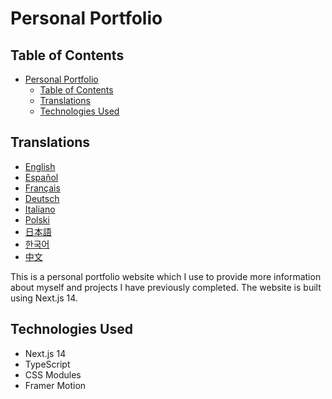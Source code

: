 # Personal Portfolio

## Table of Contents

- [Personal Portfolio](#personal-portfolio)
  - [Table of Contents](#table-of-contents)
  - [Translations](#translations)
  - [Technologies Used](#technologies-used)

## Translations

- [English](/README.md)
- [Español](/docs/README.es.md)
- [Français](/docs/README.fr.md)
- [Deutsch](/docs/README.de.md)
- [Italiano](/docs/README.it.md)
- [Polski](/docs/README.pl.md)
- [日本語](/docs/README.ja.md)
- [한국어](/docs/README.ko.md)
- [中文](/docs/README.zh.md)

This is a personal portfolio website which I use to provide more information about myself and projects I have previously completed. The website is built using Next.js 14.

## Technologies Used

- Next.js 14
- TypeScript
- CSS Modules
- Framer Motion

